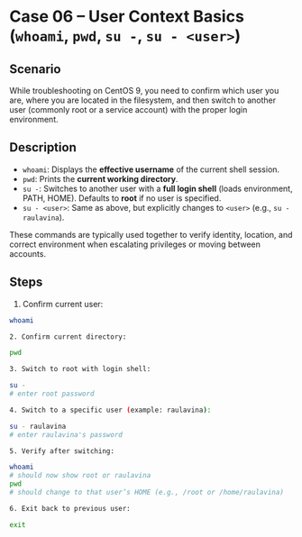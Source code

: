 # Case 06 – User Context Basics (`whoami`, `pwd`, `su -`, `su - <user>`)

## Scenario
While troubleshooting on CentOS 9, you need to confirm which user you are, where you are located in the filesystem, and then switch to another user (commonly root or a service account) with the proper login environment.

## Description
- `whoami`: Displays the **effective username** of the current shell session.  
- `pwd`: Prints the **current working directory**.  
- `su -`: Switches to another user with a **full login shell** (loads environment, PATH, HOME). Defaults to **root** if no user is specified.  
- `su - <user>`: Same as above, but explicitly changes to `<user>` (e.g., `su - raulavina`).

These commands are typically used together to verify identity, location, and correct environment when escalating privileges or moving between accounts.

## Steps

1. Confirm current user:

```bash
whoami

2. Confirm current directory:

pwd

3. Switch to root with login shell:

su -
# enter root password

4. Switch to a specific user (example: raulavina):

su - raulavina
# enter raulavina's password

5. Verify after switching:

whoami
# should now show root or raulavina
pwd      
# should change to that user’s HOME (e.g., /root or /home/raulavina)

6. Exit back to previous user:

exit
